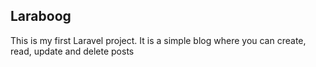## Laraboog

This is my first Laravel project. It is a simple blog where you can create, read, update and delete posts
